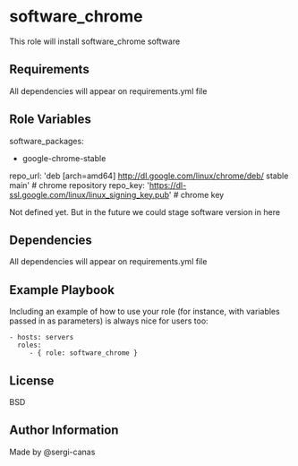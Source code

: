 software_chrome
=========

This role will install software_chrome software

Requirements
------------

All dependencies will appear on requirements.yml file

Role Variables
--------------

software_packages:
  - google-chrome-stable

repo_url: 'deb [arch=amd64] http://dl.google.com/linux/chrome/deb/ stable main' # chrome repository
repo_key: 'https://dl-ssl.google.com/linux/linux_signing_key.pub' # chrome key

Not defined yet. But in the future we could stage software version in here

Dependencies
------------

All dependencies will appear on requirements.yml file

Example Playbook
----------------

Including an example of how to use your role (for instance, with variables passed in as parameters) is always nice for users too:

    - hosts: servers
      roles:
         - { role: software_chrome }

License
-------

BSD

Author Information
------------------
Made by @sergi-canas

